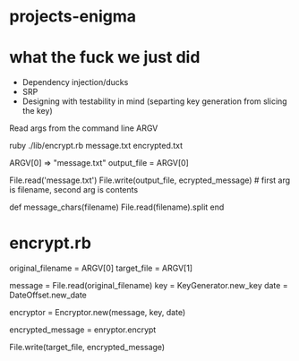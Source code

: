# projects-enigma

# what the fuck we just did

* Dependency injection/ducks
* SRP
* Designing with testability in mind (separting key generation from slicing the key)

Read args from the command line
  ARGV

ruby ./lib/encrypt.rb message.txt encrypted.txt

ARGV[0] => "message.txt"
output_file = ARGV[0]

File.read('message.txt')
File.write(output_file, ecrypted_message) # first arg is filename, second arg is contents

def message_chars(filename)
  File.read(filename).split
end

# encrypt.rb

original_filename = ARGV[0]
target_file = ARGV[1]

message = File.read(original_filename)
key = KeyGenerator.new_key
date = DateOffset.new_date

encryptor = Encryptor.new(message, key, date)

encrypted_message = enryptor.encrypt

File.write(target_file, encrypted_message)
